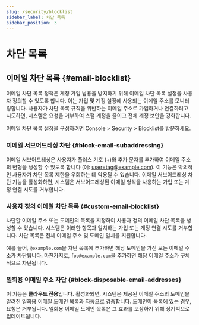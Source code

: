 ```yaml
---
slug: /security/blocklist
sidebar_label: 차단 목록
sidebar_position: 3
---
```


# 차단 목록

## 이메일 차단 목록 {#email-blocklist}

이메일 차단 목록 정책은 계정 가입 남용을 방지하기 위해 이메일 차단 목록 설정을 사용자 정의할 수 있도록 합니다. 이는 가입 및 계정 설정에 사용되는 이메일 주소를 모니터링합니다. 사용자가 차단 목록 규칙을 위반하는 이메일 주소로 가입하거나 연결하려고 시도하면, 시스템은 요청을 거부하여 스팸 계정을 줄이고 전체 계정 보안을 강화합니다.

이메일 차단 목록 설정을 구성하려면 <CloudLink to="/security/blocklist"> Console > Security > Blocklist</CloudLink>를 방문하세요.

### 이메일 서브어드레싱 차단 {#block-email-subaddressing}

이메일 서브어드레싱은 사용자가 플러스 기호 (+)와 추가 문자를 추가하여 이메일 주소의 변형을 생성할 수 있도록 합니다 (예: user+tag@example.com). 이 기능은 악의적인 사용자가 차단 목록 제한을 우회하는 데 악용될 수 있습니다. 이메일 서브어드레싱 차단 기능을 활성화하면, 시스템은 서브어드레싱된 이메일 형식을 사용하는 가입 또는 계정 연결 시도를 거부합니다.

### 사용자 정의 이메일 차단 목록 {#custom-email-blocklist}

차단할 이메일 주소 또는 도메인의 목록을 지정하여 사용자 정의 이메일 차단 목록을 생성할 수 있습니다. 시스템은 이러한 항목과 일치하는 가입 또는 계정 연결 시도를 거부합니다. 차단 목록은 전체 이메일 주소 및 도메인 일치를 지원합니다.

예를 들어, `@example.com`을 차단 목록에 추가하면 해당 도메인을 가진 모든 이메일 주소가 차단됩니다. 마찬가지로, `foo@example.com`을 추가하면 해당 이메일 주소가 구체적으로 차단됩니다.

### 일회용 이메일 주소 차단 {#block-disposable-email-addresses}

이 기능은 **클라우드 전용**입니다. 활성화되면, 시스템은 제공된 이메일 주소의 도메인을 알려진 일회용 이메일 도메인 목록과 자동으로 검증합니다. 도메인이 목록에 있는 경우, 요청은 거부됩니다. 일회용 이메일 도메인 목록은 그 효과를 보장하기 위해 정기적으로 업데이트됩니다.
